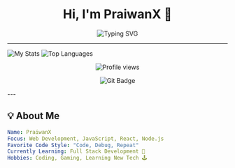 <h1 align="center">Hi, I'm PraiwanX 👋</h1>
<p align="center">
  <img src="https://readme-typing-svg.demolab.com?font=Fira+Code&size=28&pause=1000&center=true&vCenter=true&multiline=true&width=500&height=80&lines=I'm+a+Beginner+Developer;Learning+and+Building+Cool+Things;Join+Me+on+This+Journey!🔥" alt="Typing SVG" />
</p>

---

<p align="left">
  <img src="https://github-readme-stats.vercel.app/api?username=PraiwanX&show_icons=true&theme=radical" alt="My Stats"/>
  <img src="https://github-readme-stats.vercel.app/api/top-langs/?username=PraiwanX&langs_count=10&layout=compact&theme=radical" alt="Top Languages"/>
</p>

<p align="center">
  <img src="https://komarev.com/ghpvc/?username=PraiwanX&color=blue&style=flat" alt="Profile views"/>
</p>

<p align="center"> 
  
</p>

<p align="center">
  <img src="https://img.shields.io/badge/-Git-F05032?logo=git&logoColor=fff&style=flat" alt="Git Badge"/>
</p>
---

## 💡 About Me

```yaml
Name: PraiwanX
Focus: Web Development, JavaScript, React, Node.js
Favorite Code Style: "Code, Debug, Repeat"
Currently Learning: Full Stack Development 🌱
Hobbies: Coding, Gaming, Learning New Tech 🕹️
